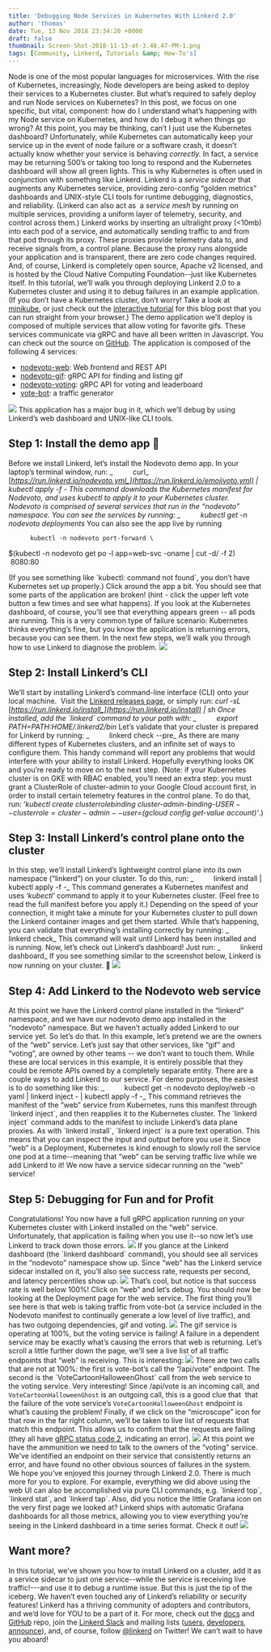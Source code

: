 ```yaml
---
title: 'Debugging Node Services in Kubernetes With Linkerd 2.0'
author: 'thomas'
date: Tue, 13 Nov 2018 23:34:20 +0000
draft: false
thumbnail: Screen-Shot-2018-11-13-at-3.48.47-PM-1.png
tags: [Community, Linkerd, Tutorials &amp; How-To's]
---
```


Node is one of the most popular languages for microservices. With the rise of Kubernetes, increasingly, Node developers are being asked to deploy their services to a Kubernetes cluster. But what’s required to safely deploy and run Node services on Kubernetes? In this post, we focus on one specific, but vital, component: how do I understand what’s happening with my Node service on Kubernetes, and how do I debug it when things go wrong? At this point, you may be thinking, can’t I just use the Kubernetes dashboard? Unfortunately, while Kubernetes can automatically keep your service up in the event of node failure or a software crash, it doesn’t actually know whether your service is behaving _correctly._ In fact, a service may be returning 500’s or taking too long to respond and the Kubernetes dashboard will show all green lights. This is why Kubernetes is often used in conjunction with something like Linkerd. Linkerd is a _service sidecar_ that augments any Kubernetes service, providing zero-config “golden metrics” dashboards and UNIX-style CLI tools for runtime debugging, diagnostics, and reliability. (Linkerd can also act as  a _service mesh_ by running on multiple services, providing a uniform layer of telemetry, security, and control across them.) Linkerd works by inserting an ultralight proxy (<10mb) into each pod of a service, and automatically sending traffic to and from that pod through its proxy. These proxies provide telemetry data to, and receive signals from, a control plane. Because the proxy runs alongside your application and is transparent, there are zero code changes required. And, of course, Linkerd is completely open source, Apache v2 licensed, and is hosted by the Cloud Native Computing Foundation--just like Kubernetes itself. In this tutorial, we’ll walk you through deploying Linkerd 2.0 to a Kubernetes cluster and using it to debug failures in an example application. (If you don’t have a Kubernetes cluster, don’t worry! Take a look at [minikube](https://github.com/kubernetes/minikube), or just check out the [interactive tutorial](https://www.katacoda.com/grampelberg/scenarios/nodevoto) for this blog post that you can run straight from your browser.) The demo application we’ll deploy is composed of multiple services that allow voting for favorite gifs. These services communicate via gRPC and have all been written in Javascript. You can check out the source on [GitHub](https://github.com/sourishkrout/nodevoto). The application is composed of the following 4 services:

- [nodevoto-web](https://github.com/sourishkrout/nodevoto/blob/master/services/nodevoto-web): Web frontend and REST API
- [nodevoto-gif](https://github.com/sourishkrout/nodevoto/blob/master/services/nodevoto-gif): gRPC API for finding and listing gif
- [nodevoto-voting](https://github.com/sourishkrout/nodevoto/blob/master/services/nodevoto-voting): gRPC API for voting and leaderboard
- [vote-bot](https://github.com/sourishkrout/nodevoto/blob/master/services/nodevoto-web/voteBot.js): a traffic generator

![](https://blog.linkerd.io/wp-content/uploads/sites/3/2018/11/NodeVoto-4-Services-233x300.png) This application has a major bug in it, which we’ll debug by using Linkerd’s web dashboard and UNIX-like CLI tools.

## Step 1: Install the demo app 🚀

Before we install Linkerd, let’s install the Nodevoto demo app. In your laptop’s terminal window, run: _          curl_ [_https://run.linkerd.io/nodevoto.yml_](https://run.linkerd.io/emojivoto.yml) _| kubectl apply -f -_ This command downloads the Kubernetes manifest for Nodevoto, and uses _kubectl_ to apply it to your Kubernetes cluster. Nodevoto is comprised of several services that run in the “nodevoto” namespace. You can see the services by running: _          kubectl get -n nodevoto deployments_ You can also see the app live by running

          kubectl -n nodevoto port-forward \

\$(kubectl -n nodevoto get po -l app=web-svc -oname | cut -d/ -f 2) \
 8080:80

(If you see something like \`kubectl: command not found\`, you don’t have Kubernetes set up properly.) Click around the app a bit. You should see that some parts of the application are broken! (hint - click the upper left vote button a few times and see what happens). If you look at the Kubernetes dashboard, of course, you’ll see that everything appears green -- all pods are running. This is a very common type of failure scenario: Kubernetes thinks everything’s fine, but you know the application is returning errors, because you can see them. In the next few steps, we’ll walk you through how to use Linkerd to diagnose the problem. ![](https://blog.linkerd.io/wp-content/uploads/sites/3/2018/11/NodeVoto-Uh-oh-Select-again-image-300x225.gif)

## Step 2: Install Linkerd’s CLI

We’ll start by installing Linkerd’s command-line interface (CLI) onto your local machine.  Visit the [Linkerd releases page](https://github.com/linkerd/linkerd2/releases/), or simply run: _curl -sL_ [_https://run.linkerd.io/install_](https://run.linkerd.io/install) _| sh_ Once installed, add the \`linkerd\` command to your path with: _          export PATH=$PATH:$HOME/.linkerd2/bin_ Let’s validate that your cluster is prepared for Linkerd by running: _          linkerd check --pre_ As there are many different types of Kubernetes clusters, and an infinite set of ways to configure them. This handy command will report any problems that would interfere with your ability to install Linkerd. Hopefully everything looks OK and you’re ready to move on to the next step. (Note: if your Kubernetes cluster is on GKE with RBAC enabled, you’ll need an extra step: you must grant a ClusterRole of cluster-admin to your Google Cloud account first, in order to install certain telemetry features in the control plane. To do that, run: ‘_kubectl create clusterrolebinding cluster-admin-binding-$USER --clusterrole=cluster-admin --user=$(gcloud config get-value account)’_.)

## Step 3: Install Linkerd’s control plane onto the cluster

In this step, we’ll install Linkerd’s lightweight control plane into its own namespace (“linkerd”) on your cluster. To do this, run: _          linkerd install | kubectl apply -f -_ This command generates a Kubernetes manifest and uses ‘_kubectl’_ command to apply it to your Kubernetes cluster. (Feel free to read the full manifest before you apply it.) Depending on the speed of your connection, it might take a minute for your Kubernetes cluster to pull down the Linkerd container images and get them started. While that’s happening, you can validate that everything’s installing correctly by running: _          linkerd check_ This command will wait until Linkerd has been installed and is running. Now, let’s check out Linkerd’s dashboard! Just run: _          linkerd dashboard_ If you see something similar to the screenshot below, Linkerd is now running on your cluster. 🎉 ![](https://blog.linkerd.io/wp-content/uploads/sites/3/2018/11/NodeVoto-linkerd-dashboard-namespace-linkerd-300x136.png)

## Step 4: Add Linkerd to the Nodevoto web service

At this point we have the Linkerd control plane installed in the “linkerd” namespace, and we have our nodevoto demo app installed in the “nodevoto” namespace. But we haven’t actually added Linkerd to our service yet. So let’s do that. In this example, let’s pretend we are the owners of the “web” service. Let’s just say that other services, like “gif” and “voting”, are owned by other teams -- we don’t want to touch them. While these are local services in this example, it is entirely possible that they could be remote APIs owned by a completely separate entity. There are a couple ways to add Linkerd to our service. For demo purposes, the easiest is to do something like this: _          kubectl get -n nodevoto deploy/web -o yaml | linkerd inject - | kubectl apply -f -_ This command retrieves the manifest of the “web” service from Kubernetes, runs this manifest through \`linkerd inject\`, and then reapplies it to the Kubernetes cluster. The \`linkerd inject\` command adds to the manifest to include Linkerd’s data plane proxies. As with \`linkerd install\`, \`linkerd inject\` is a pure text operation. This means that you can inspect the input and output before you use it. Since “web” is a Deployment, Kubernetes is kind enough to slowly roll the service one pod at a time--meaning that “web” can be serving traffic live while we add Linkerd to it! We now have a service sidecar running on the “web” service!

## Step 5: Debugging for Fun and for Profit

Congratulations! You now have a full gRPC application running on your Kubernetes cluster with Linkerd installed on the “web” service. Unfortunately, that application is failing when you use it--so now let’s use Linkerd to track down those errors. ![](https://blog.linkerd.io/wp-content/uploads/sites/3/2018/11/NodeVoto-Uh-oh-Select-again-image-300x225.gif) If you glance at the Linkerd dashboard (the \`linkerd dashboard\` command), you should see all services in the “nodevoto” namespace show up. Since “web” has the Linkerd service sidecar installed on it, you’ll also see success rate, requests per second, and latency percentiles show up. ![](https://blog.linkerd.io/wp-content/uploads/sites/3/2018/11/NodeVoto-Linkerd-Dashboard-Namespace-nodevoto-image-300x140.png) That’s cool, but notice is that success rate is well below 100%! Click on “web” and let’s debug. You should now be looking at the Deployment page for the web service. The first thing you’ll see here is that web is taking traffic from vote-bot (a service included in the Nodevoto manifest to continually generate a low level of live traffic), and has two outgoing dependencies, gif and voting. ![](https://blog.linkerd.io/wp-content/uploads/sites/3/2018/11/NodeVoto-Deployment-page-for-the-web-service-image-300x230.png) The gif service is operating at 100%, but the voting service is failing! A failure in a dependent service may be exactly what’s causing the errors that web is returning. Let’s scroll a little further down the page, we’ll see a live list of all traffic endpoints that “web” is receiving. This is interesting: ![](https://blog.linkerd.io/wp-content/uploads/sites/3/2018/11/NodeVoto-Traffic-Endpoints-image-300x104.png) There are two calls that are not at 100%: the first is vote-bot’s call the “/api/vote” endpoint. The second is the \`VoteCartoonHalloweenGhost\` call from the web service to the voting service. Very interesting! Since /api/vote is an incoming call, and `VoteCartoonHalloweenGhost` is an outgoing call, this is a good clue that  that the failure of the vote service’s `VoteCartoonHalloweenGhost` endpoint is what’s causing the problem! Finally, if we click on the “microscope” icon for that row in the far right column, we’ll be taken to live list of requests that match this endpoint. This allows us to confirm that the requests are failing (they all have [gRPC status code 2](https://godoc.org/google.golang.org/grpc/codes#Code), indicating an error). ![](https://blog.linkerd.io/wp-content/uploads/sites/3/2018/11/NodeVoto-“microscope”-icon-image-300x135.png) At this point we have the ammunition we need to talk to the owners of the “voting” service. We’ve identified an endpoint on their service that consistently returns an error, and have found no other obvious sources of failures in the system. We hope you’ve enjoyed this journey through Linkerd 2.0. There is much more for you to explore. For example, everything we did above using the web UI can also be accomplished via pure CLI commands, e.g. \`linkerd top\`, \`linkerd stat\`, and \`linkerd tap\`. Also, did you notice the little Grafana icon on the very first page we looked at? Linkerd ships with automatic Grafana dashboards for all those metrics, allowing you to view everything you’re seeing in the Linkerd dashboard in a time series format. Check it out! ![](https://blog.linkerd.io/wp-content/uploads/sites/3/2018/11/NodeVoto-Grafana-Dashboard-Image-300x140.png)

## Want more?

In this tutorial, we’ve shown you how to install Linkerd on a cluster, add it as a service sidecar to just one service--while the service is receiving live traffic!---and use it to debug a runtime issue. But this is just the tip of the iceberg. We haven’t even touched any of Linkerd’s reliability or security features! Linkerd has a thriving community of adopters and contributors, and we’d love for YOU to be a part of it. For more, check out the [docs](https://linkerd.io/docs) and [GitHub](https://github.com/linkerd/linkerd) repo, join the [Linkerd Slack](https://slack.linkerd.io/) and mailing lists ([users](https://lists.cncf.io/g/cncf-linkerd-users), [developers](https://lists.cncf.io/g/cncf-linkerd-dev), [announce](https://lists.cncf.io/g/cncf-linkerd-announce)), and, of course, follow [@linkerd](https://twitter.com/linkerd) on Twitter! We can’t wait to have you aboard!
